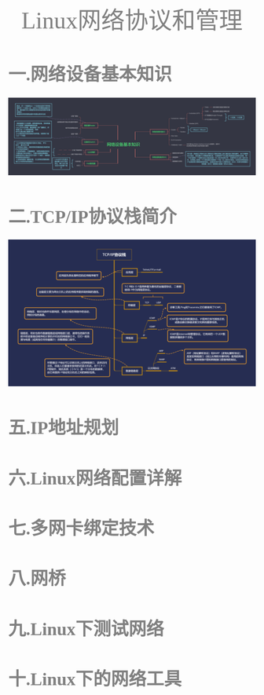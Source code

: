 <center> <font face="黑体" size=7 color=grey>Linux网络协议和管理</center>

<center><font face="黑体" size=4 color=grey> </center>



# 一.网络设备基本知识 

![](png/网络设备基本知识.png)

# 二.TCP/IP协议栈简介 

![](png/TCP-IP协议栈.png)

# 五.IP地址规划 

# 六.Linux网络配置详解 

# 七.多网卡绑定技术 

# 八.网桥 

# 九.Linux下测试网络 

# 十.Linux下的网络工具 

